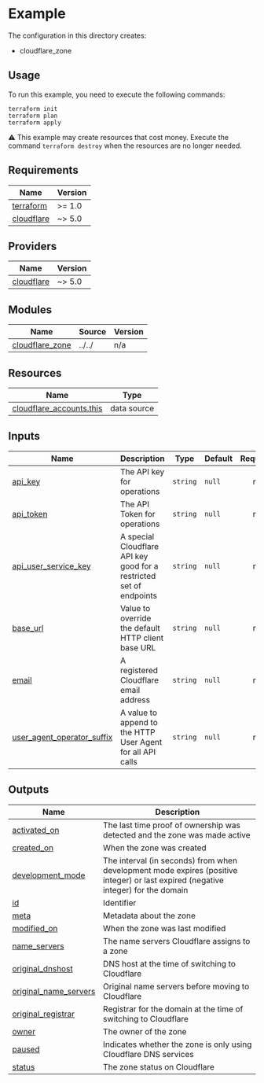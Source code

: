 # Example

The configuration in this directory creates:

* cloudflare_zone

## Usage

To run this example, you need to execute the following commands:

```shell
terraform init
terraform plan
terraform apply
```

:warning: This example may create resources that cost money. Execute the
command `terraform destroy` when the resources are no longer needed.

<!-- BEGIN_TF_DOCS -->
## Requirements

| Name | Version |
|------|---------|
| <a name="requirement_terraform"></a> [terraform](#requirement\_terraform) | >= 1.0 |
| <a name="requirement_cloudflare"></a> [cloudflare](#requirement\_cloudflare) | ~> 5.0 |

## Providers

| Name | Version |
|------|---------|
| <a name="provider_cloudflare"></a> [cloudflare](#provider\_cloudflare) | ~> 5.0 |

## Modules

| Name | Source | Version |
|------|--------|---------|
| <a name="module_cloudflare_zone"></a> [cloudflare\_zone](#module\_cloudflare\_zone) | ../../ | n/a |

## Resources

| Name | Type |
|------|------|
| [cloudflare_accounts.this](https://registry.terraform.io/providers/cloudflare/cloudflare/latest/docs/data-sources/accounts) | data source |

## Inputs

| Name | Description | Type | Default | Required |
|------|-------------|------|---------|:--------:|
| <a name="input_api_key"></a> [api\_key](#input\_api\_key) | The API key for operations | `string` | `null` | no |
| <a name="input_api_token"></a> [api\_token](#input\_api\_token) | The API Token for operations | `string` | `null` | no |
| <a name="input_api_user_service_key"></a> [api\_user\_service\_key](#input\_api\_user\_service\_key) | A special Cloudflare API key good for a restricted set of endpoints | `string` | `null` | no |
| <a name="input_base_url"></a> [base\_url](#input\_base\_url) | Value to override the default HTTP client base URL | `string` | `null` | no |
| <a name="input_email"></a> [email](#input\_email) | A registered Cloudflare email address | `string` | `null` | no |
| <a name="input_user_agent_operator_suffix"></a> [user\_agent\_operator\_suffix](#input\_user\_agent\_operator\_suffix) | A value to append to the HTTP User Agent for all API calls | `string` | `null` | no |

## Outputs

| Name | Description |
|------|-------------|
| <a name="output_activated_on"></a> [activated\_on](#output\_activated\_on) | The last time proof of ownership was detected and the zone was made active |
| <a name="output_created_on"></a> [created\_on](#output\_created\_on) | When the zone was created |
| <a name="output_development_mode"></a> [development\_mode](#output\_development\_mode) | The interval (in seconds) from when development mode expires (positive integer) or last expired (negative integer) for the domain |
| <a name="output_id"></a> [id](#output\_id) | Identifier |
| <a name="output_meta"></a> [meta](#output\_meta) | Metadata about the zone |
| <a name="output_modified_on"></a> [modified\_on](#output\_modified\_on) | When the zone was last modified |
| <a name="output_name_servers"></a> [name\_servers](#output\_name\_servers) | The name servers Cloudflare assigns to a zone |
| <a name="output_original_dnshost"></a> [original\_dnshost](#output\_original\_dnshost) | DNS host at the time of switching to Cloudflare |
| <a name="output_original_name_servers"></a> [original\_name\_servers](#output\_original\_name\_servers) | Original name servers before moving to Cloudflare |
| <a name="output_original_registrar"></a> [original\_registrar](#output\_original\_registrar) | Registrar for the domain at the time of switching to Cloudflare |
| <a name="output_owner"></a> [owner](#output\_owner) | The owner of the zone |
| <a name="output_paused"></a> [paused](#output\_paused) | Indicates whether the zone is only using Cloudflare DNS services |
| <a name="output_status"></a> [status](#output\_status) | The zone status on Cloudflare |
<!-- END_TF_DOCS -->
